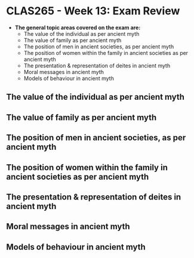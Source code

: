 # CLAS265 - Week 13: Exam Review
- **The general topic areas covered on the exam are:**
    - The value of the individual as per ancient myth
    - The value of family as per ancient myth
    - The position of men in ancient societies, as per ancient myth
    - The position of women within the family in ancient societies as per ancient myth
    - The presentation & representation of deites in ancient myth
    - Moral messages in ancient myth
    - Models of behaviour in ancient myth

## The value of the individual as per ancient myth

## The value of family as per ancient myth

## The position of men in ancient societies, as per ancient myth

## The position of women within the family in ancient societies as per ancient myth

## The presentation & representation of deites in ancient myth

## Moral messages in ancient myth

## Models of behaviour in ancient myth
